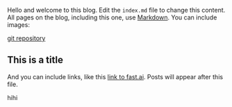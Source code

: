 Hello and welcome to this blog. Edit the `index.md` file to change this content. All pages on the blog, including this one, use [Markdown](https://guides.github.com/features/mastering-markdown/). You can include images:

<!-- ![Image of fast.ai logo](images/logo.png) -->

[git repository](https://github.com/shizhan1109/shizhan1109.github.io/blob/master/README.md)

## This is a title

And you can include links, like this [link to fast.ai](https://www.fast.ai). Posts will appear after this file. 


hihi
